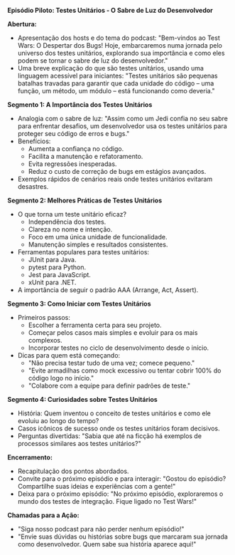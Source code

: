 **Episódio Piloto: Testes Unitários - O Sabre de Luz do Desenvolvedor**

**Abertura:**
- Apresentação dos hosts e do tema do podcast: "Bem-vindos ao Test Wars: O Despertar dos Bugs! Hoje, embarcaremos numa jornada pelo universo dos testes unitários, explorando sua importância e como eles podem se tornar o sabre de luz do desenvolvedor."
- Uma breve explicação do que são testes unitários, usando uma linguagem acessível para iniciantes: "Testes unitários são pequenas batalhas travadas para garantir que cada unidade do código – uma função, um método, um módulo – está funcionando como deveria."

**Segmento 1: A Importância dos Testes Unitários**
- Analogia com o sabre de luz: "Assim como um Jedi confia no seu sabre para enfrentar desafios, um desenvolvedor usa os testes unitários para proteger seu código de erros e bugs."
- Benefícios:
  - Aumenta a confiança no código.
  - Facilita a manutenção e refatoramento.
  - Evita regressões inesperadas.
  - Reduz o custo de correção de bugs em estágios avançados.
- Exemplos rápidos de cenários reais onde testes unitários evitaram desastres.

**Segmento 2: Melhores Práticas de Testes Unitários**
- O que torna um teste unitário eficaz?
  - Independência dos testes.
  - Clareza no nome e intenção.
  - Foco em uma única unidade de funcionalidade.
  - Manutenção simples e resultados consistentes.
- Ferramentas populares para testes unitários:
  - JUnit para Java.
  - pytest para Python.
  - Jest para JavaScript.
  - xUnit para .NET.
- A importância de seguir o padrão AAA (Arrange, Act, Assert).

**Segmento 3: Como Iniciar com Testes Unitários**
- Primeiros passos:
  - Escolher a ferramenta certa para seu projeto.
  - Começar pelos casos mais simples e evoluir para os mais complexos.
  - Incorporar testes no ciclo de desenvolvimento desde o início.
- Dicas para quem está começando:
  - "Não precisa testar tudo de uma vez; comece pequeno."
  - "Evite armadilhas como mock excessivo ou tentar cobrir 100% do código logo no início."
  - "Colabore com a equipe para definir padrões de teste."

**Segmento 4: Curiosidades sobre Testes Unitários**
- História: Quem inventou o conceito de testes unitários e como ele evoluiu ao longo do tempo?
- Casos icônicos de sucesso onde os testes unitários foram decisivos.
- Perguntas divertidas: "Sabia que até na ficção há exemplos de processos similares aos testes unitários?"

**Encerramento:**
- Recapitulação dos pontos abordados.
- Convite para o próximo episódio e para interagir: "Gostou do episódio? Compartilhe suas ideias e experiências com a gente!"
- Deixa para o próximo episódio: "No próximo episódio, exploraremos o mundo dos testes de integração. Fique ligado no Test Wars!"

**Chamadas para a Ação:**
- "Siga nosso podcast para não perder nenhum episódio!"
- "Envie suas dúvidas ou histórias sobre bugs que marcaram sua jornada como desenvolvedor. Quem sabe sua história aparece aqui!"

